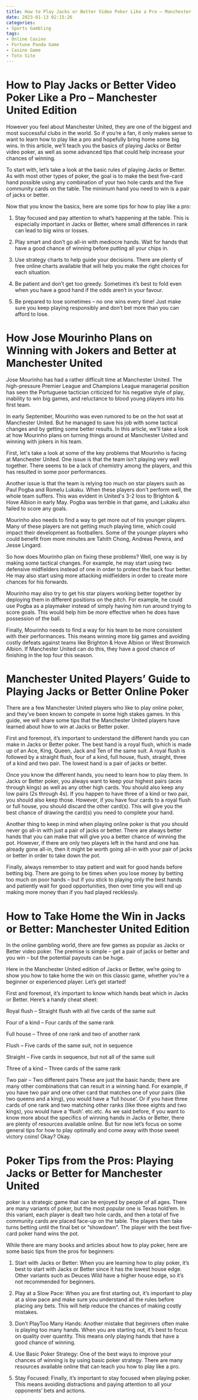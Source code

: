 ```yaml
---
title: How to Play Jacks or Better Video Poker Like a Pro – Manchester United Edition
date: 2023-01-13 02:15:26
categories:
- Sports Gambling
tags:
- Online Casino
- Fortune Panda Game
- Casino Game
- Toto Site
---
```



#  How to Play Jacks or Better Video Poker Like a Pro – Manchester United Edition
 However you feel about Manchester United, they are one of the biggest and most successful clubs in the world. So if you’re a fan, it only makes sense to want to learn how to play like a pro and hopefully bring home some big wins. In this article, we’ll teach you the basics of playing Jacks or Better video poker, as well as some advanced tips that could help increase your chances of winning.

To start with, let’s take a look at the basic rules of playing Jacks or Better. As with most other types of poker, the goal is to make the best five-card hand possible using any combination of your two hole cards and the five community cards on the table. The minimum hand you need to win is a pair of jacks or better.

Now that you know the basics, here are some tips for how to play like a pro:

1. Stay focused and pay attention to what’s happening at the table. This is especially important in Jacks or Better, where small differences in rank can lead to big wins or losses.

2. Play smart and don’t go all-in with mediocre hands. Wait for hands that have a good chance of winning before putting all your chips in.

3. Use strategy charts to help guide your decisions. There are plenty of free online charts available that will help you make the right choices for each situation.

4. Be patient and don’t get too greedy. Sometimes it’s best to fold even when you have a good hand if the odds aren’t in your favour.

5. Be prepared to lose sometimes – no one wins every time! Just make sure you keep playing responsibly and don’t bet more than you can afford to lose.

#  How Jose Mourinho Plans on Winning with Jokers and Better at Manchester United

Jose Mourinho has had a rather difficult time at Manchester United. The high-pressure Premier League and Champions League managerial position has seen the Portuguese tactician criticized for his negative style of play, inability to win big games, and reluctance to blood young players into his first team.

In early September, Mourinho was even rumored to be on the hot seat at Manchester United. But he managed to save his job with some tactical changes and by getting some better results. In this article, we'll take a look at how Mourinho plans on turning things around at Manchester United and winning with jokers in his team.

First, let's take a look at some of the key problems that Mourinho is facing at Manchester United. One issue is that the team isn't playing very well together. There seems to be a lack of chemistry among the players, and this has resulted in some poor performances.

Another issue is that the team is relying too much on star players such as Paul Pogba and Romelu Lukaku. When these players don't perform well, the whole team suffers. This was evident in United's 3-2 loss to Brighton & Hove Albion in early May. Pogba was terrible in that game, and Lukaku also failed to score any goals.

Mourinho also needs to find a way to get more out of his younger players. Many of these players are not getting much playing time, which could impact their development as footballers. Some of the younger players who could benefit from more minutes are Tahith Chong, Andreas Pereira, and Jesse Lingard.

So how does Mourinho plan on fixing these problems? Well, one way is by making some tactical changes. For example, he may start using two defensive midfielders instead of one in order to protect the back four better. He may also start using more attacking midfielders in order to create more chances for his forwards.

Mourinho may also try to get his star players working better together by deploying them in different positions on the pitch. For example, he could use Pogba as a playmaker instead of simply having him run around trying to score goals. This would help him be more effective when he does have possession of the ball.

 Finally, Mourinho needs to find a way for his team to be more consistent with their performances. This means winning more big games and avoiding costly defeats against teams like Brighton & Hove Albion or West Bromwich Albion. If Manchester United can do this, they have a good chance of finishing in the top four this season.

#  Manchester United Players’ Guide to Playing Jacks or Better Online Poker

There are a few Manchester United players who like to play online poker, and they’ve been known to compete in some high stakes games. In this guide, we will share some tips that the Manchester United players have learned about how to win at Jacks or Better poker.

First and foremost, it’s important to understand the different hands you can make in Jacks or Better poker. The best hand is a royal flush, which is made up of an Ace, King, Queen, Jack and Ten of the same suit. A royal flush is followed by a straight flush, four of a kind, full house, flush, straight, three of a kind and two pair. The lowest hand is a pair of jacks or better.

Once you know the different hands, you need to learn how to play them. In Jacks or Better poker, you always want to keep your highest pairs (aces through kings) as well as any other high cards. You should also keep any low pairs (2s through 4s). If you happen to have three of a kind or two pair, you should also keep those. However, if you have four cards to a royal flush or full house, you should discard the other card(s). This will give you the best chance of drawing the card(s) you need to complete your hand.

Another thing to keep in mind when playing online poker is that you should never go all-in with just a pair of jacks or better. There are always better hands that you can make that will give you a better chance of winning the pot. However, if there are only two players left in the hand and one has already gone all-in, then it might be worth going all-in with your pair of jacks or better in order to take down the pot.

Finally, always remember to stay patient and wait for good hands before betting big. There are going to be times when you lose money by betting too much on poor hands – but if you stick to playing only the best hands and patiently wait for good opportunities, then over time you will end up making more money than if you had played recklessly.

#  How to Take Home the Win in Jacks or Better: Manchester United Edition

In the online gambling world, there are few games as popular as Jacks or Better video poker. The premise is simple – get a pair of jacks or better and you win – but the potential payouts can be huge.

Here in the Manchester United edition of Jacks or Better, we’re going to show you how to take home the win on this classic game, whether you’re a beginner or experienced player. Let’s get started!

First and foremost, it’s important to know which hands beat which in Jacks or Better. Here’s a handy cheat sheet:

Royal flush – Straight flush with all five cards of the same suit

Four of a kind – Four cards of the same rank

Full house – Three of one rank and two of another rank

Flush – Five cards of the same suit, not in sequence

Straight – Five cards in sequence, but not all of the same suit

Three of a kind – Three cards of the same rank

Two pair – Two different pairs
 These are just the basic hands; there are many other combinations that can result in a winning hand. For example, if you have two pair and one other card that matches one of your pairs (like two queens and a king), you would have a ‘full house’. Or if you have three cards of one rank and two matching other ranks (like three eights and two kings), you would have a ‘flush’. etc.etc. As we said before, if you want to know more about the specifics of winning hands in Jacks or Better, there are plenty of resources available online. But for now let’s focus on some general tips for how to play optimally and come away with those sweet victory coins! Okay? Okay.

#  Poker Tips from the Pros: Playing Jacks or Better for Manchester United

 poker is a strategic game that can be enjoyed by people of all ages. There are many variants of poker, but the most popular one is Texas hold’em. In this variant, each player is dealt two hole cards, and then a total of five community cards are placed face-up on the table. The players then take turns betting until the final bet or “showdown”. The player with the best five-card poker hand wins the pot.

While there are many books and articles about how to play poker, here are some basic tips from the pros for beginners:

1) Start with Jacks or Better: When you are learning how to play poker, it’s best to start with Jacks or Better since it has the lowest house edge. Other variants such as Deuces Wild have a higher house edge, so it’s not recommended for beginners.

2) Play at a Slow Pace: When you are first starting out, it’s important to play at a slow pace and make sure you understand all the rules before placing any bets. This will help reduce the chances of making costly mistakes.

3) Don’t PlayToo Many Hands: Another mistake that beginners often make is playing too many hands. When you are starting out, it’s best to focus on quality over quantity. This means only playing hands that have a good chance of winning.

4) Use Basic Poker Strategy: One of the best ways to improve your chances of winning is by using basic poker strategy. There are many resources available online that can teach you how to play like a pro.

5) Stay Focused: Finally, it’s important to stay focused when playing poker. This means avoiding distractions and paying attention to all your opponents’ bets and actions.